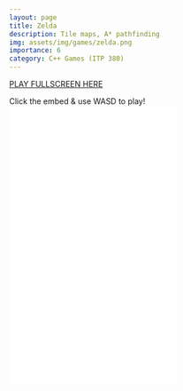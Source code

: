 ```yaml
---
layout: page
title: Zelda
description: Tile maps, A* pathfinding
img: assets/img/games/zelda.png
importance: 6
category: C++ Games (ITP 380)
---
```


<a href="../../games/zelda.html" target="_blank">PLAY FULLSCREEN HERE</a>

Click the embed & use WASD to play!
<embed type="text/html" src="../../games/zelda.html"   width="60%" height="500">
